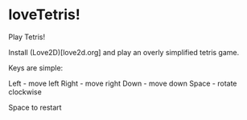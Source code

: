 # loveTetris!

Play Tetris!

Install (Love2D)[love2d.org] and play an overly simplified tetris game.

Keys are simple:

Left - move left
Right - move right
Down - move down
Space - rotate clockwise

Space to restart
